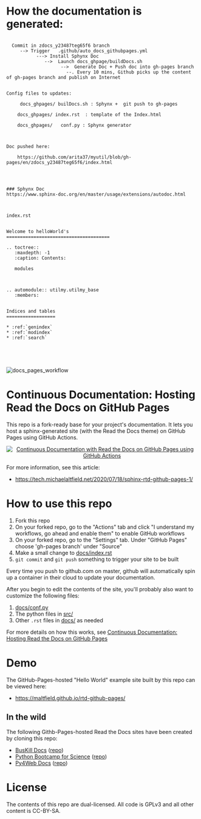
 # How the documentation is generated:
```

  Commit in zdocs_y23487teg65f6 branch
     --> Trigger   .github/auto_docs_githubpages.yml
           ---> Install Sphynx Doc
              -->  Launch docs_ghpage/buildDocs.sh
                    -->  Generate Doc + Push doc into gh-pages branch
                      --. Every 10 mins, Github picks up the content of gh-pages branch and publish on Internet


Config files to updates:

     docs_ghpages/ builDocs.sh : Sphynx +  git push to gh-pages

    docs_ghpages/ index.rst  : template of the Index.html

    docs_ghpages/   conf.py : Sphynx generator



Doc pushed here:

    https://github.com/arita37/myutil/blob/gh-pages/en/zdocs_y23487teg65f6/index.html




### Sphynx Doc
https://www.sphinx-doc.org/en/master/usage/extensions/autodoc.html



index.rst


Welcome to helloWorld's
======================================

.. toctree::
   :maxdepth: -1
   :caption: Contents:

   modules



.. automodule:: utilmy.utilmy_base
   :members:


Indices and tables
==================

* :ref:`genindex`
* :ref:`modindex`
* :ref:`search`





```



















![docs_pages_workflow](https://github.com/maltfield/rtd-github-pages/workflows/docs_pages_workflow/badge.svg?branch=master)

# Continuous Documentation: Hosting Read the Docs on GitHub Pages

This repo is a fork-ready base for your project's documentation. It lets you host a sphinx-generated site (with the Read the Docs theme) on GitHub Pages using GitHub Actions.


<p align="center">
  <a href="https://tech.michaelaltfield.net/2020/07/18/sphinx-rtd-github-pages-1/"><img src="docs/_static/sphinx-rtd-github-pages-1_featuredImage1.jpg?raw=true" alt="Continuous Documentation with Read the Docs on GitHub Pages using GitHub Actions"/></a>
</p>

For more information, see this article:

 * https://tech.michaelaltfield.net/2020/07/18/sphinx-rtd-github-pages-1/

# How to use this repo

1. Fork this repo
1. On your forked repo, go to the "Actions" tab and click "I understand my workflows, go ahead and enable them" to enable GitHub workflows
1. On your forked repo, go to the "Settings" tab. Under "GitHub Pages" choose 'gh-pages branch' under "Source"
1. Make a small change to [docs/index.rst](/docs/index.rst)
1. `git commit` and `git push` something to trigger your site to be built

Every time you push to github.com on master, github will automatically spin up a container in their cloud to update your documentation.

After you begin to edit the contents of the site, you'll probably also want to customize  the following files:

1. [docs/conf.py](/docs/conf.py)
1. The python files in [src/](/src/)
1. Other `.rst` files in [docs/](/docs) as needed

For more details on how this works, see [Continuous Documentation: Hosting Read the Docs on GitHub Pages](https://tech.michaelaltfield.net/2020/07/18/sphinx-rtd-github-pages-1/)

# Demo

The GitHub-Pages-hosted "Hello World" example site built by this repo can be viewed here:

 * https://maltfield.github.io/rtd-github-pages/

## In the wild

The following Githb-Pages-hosted Read the Docs sites have been created by cloning this repo:

 * [BusKill Docs](https://docs.buskill.in/buskill-app/en/stable/) ([repo](https://github.com/BusKill/buskill-app/tree/master/docs))
 * [Python Bootcamp for Science](https://vienneae.github.io/rtd-github-pages/en/master/index.html) ([repo](https://github.com/vienneae/rtd-github-pages/tree/master/docs))
 * [Py4Web Docs](https://nicozanf.github.io/py4web-doc/) ([repo](https://github.com/nicozanf/py4web-doc/tree/master/docs))

# License

The contents of this repo are dual-licensed. All code is GPLv3 and all other content is CC-BY-SA.
